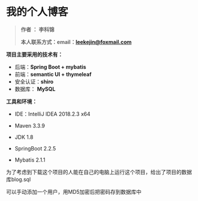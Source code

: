 # 我的个人博客

> **作者 ： 李科锦**
>
> **本人联系方式：email：leekejin@foxmail.com**

**项目主要采用的技术有：**

- 后端：**Spring Boot + mybatis**
- 前端：**semantic UI + thymeleaf**
- 安全认证：**shiro**
- 数据库： **MySQL**

**工具和环境：**

- IDE：IntelliJ IDEA 2018.2.3 x64

- Maven 3.3.9
- JDK 1.8
- SpringBoot 2.2.5
- Mybatis 2.1.1

为了考虑到下载这个项目的人能在自己的电脑上运行这个项目，给出了项目的数据库blog.sql

可以手动添加一个用户，用MD5加密后把密码存到数据库中